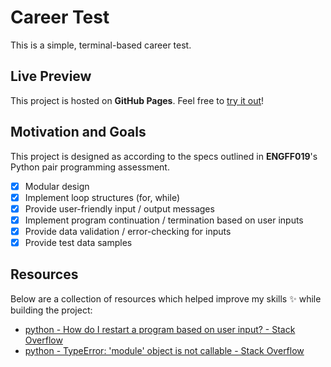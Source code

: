 # Career Test

This is a simple, terminal-based career test.

## Live Preview

This project is hosted on **GitHub Pages**. Feel free to [try it out](https://raineedust.github.io/career-test/)!

## Motivation and Goals

This project is designed as according to the specs outlined in **ENGFF019**'s Python pair programming assessment.

- [x] Modular design
- [x] Implement loop structures (for, while)
- [x] Provide user-friendly input / output messages
- [x] Implement program continuation / termination based on user inputs
- [x] Provide data validation / error-checking for inputs
- [x] Provide test data samples

## Resources

Below are a collection of resources which helped improve my skills :sparkles: while building the project:

- [python - How do I restart a program based on user input? - Stack Overflow](https://stackoverflow.com/questions/14907067/how-do-i-restart-a-program-based-on-user-input)
- [python - TypeError: 'module' object is not callable - Stack Overflow](https://stackoverflow.com/questions/4534438/typeerror-module-object-is-not-callable)
